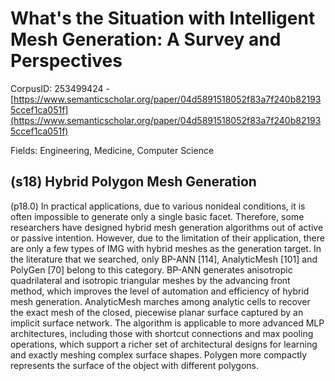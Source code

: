 # What's the Situation with Intelligent Mesh Generation: A Survey and Perspectives

CorpusID: 253499424 - [https://www.semanticscholar.org/paper/04d5891518052f83a7f240b821935ccef1ca051f](https://www.semanticscholar.org/paper/04d5891518052f83a7f240b821935ccef1ca051f)

Fields: Engineering, Medicine, Computer Science

## (s18) Hybrid Polygon Mesh Generation
(p18.0) In practical applications, due to various nonideal conditions, it is often impossible to generate only a single basic facet. Therefore, some researchers have designed hybrid mesh generation algorithms out of active or passive intention. However, due to the limitation of their application, there are only a few types of IMG with hybrid meshes as the generation target. In the literature that we searched, only BP-ANN [114], AnalyticMesh [101] and PolyGen [70] belong to this category. BP-ANN generates anisotropic quadrilateral and isotropic triangular meshes by the advancing front method, which improves the level of automation and efficiency of hybrid mesh generation. AnalyticMesh marches among analytic cells to recover the exact mesh of the closed, piecewise planar surface captured by an implicit surface network. The algorithm is applicable to more advanced MLP architectures, including those with shortcut connections and max pooling operations, which support a richer set of architectural designs for learning and exactly meshing complex surface shapes. Polygen more compactly represents the surface of the object with different polygons.
